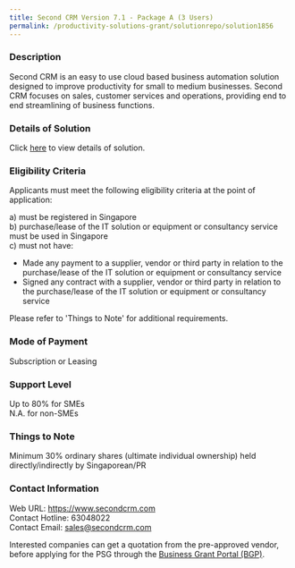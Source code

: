 ```yaml
---
title: Second CRM Version 7.1 - Package A (3 Users)
permalink: /productivity-solutions-grant/solutionrepo/solution1856
---
```


### Description

Second CRM is an easy to use cloud based business automation solution designed to improve productivity for small to medium businesses. Second CRM focuses on sales, customer services and operations, providing end to end streamlining of business functions.

### Details of Solution

Click <a href='https://www.gobusiness.gov.sg/images/psg/Soft_Solvers_20200136_Desensitised_Annex_3_Part_1.pdf' target='_blank' rel='noopener'>here</a> to view details of solution.

### Eligibility Criteria

Applicants must meet the following eligibility criteria at the point of application:

a) must be registered in Singapore <br>
b) purchase/lease of the IT solution or equipment or consultancy service must be used in Singapore <br>
c) must not have:
- Made any payment to a supplier, vendor or third party in relation to the purchase/lease of the IT solution or equipment or consultancy service
- Signed any contract with a supplier, vendor or third party in relation to the purchase/lease of the IT solution or equipment or consultancy service

Please refer to 'Things to Note' for additional requirements.

### Mode of Payment
Subscription or Leasing

### Support Level
Up to 80% for SMEs <br>
N.A. for non-SMEs

### Things to Note
Minimum 30% ordinary shares (ultimate individual ownership) held directly/indirectly by Singaporean/PR

### Contact Information
Web URL: https://www.secondcrm.com <br>Contact Hotline: 63048022 <br>Contact Email: sales@secondcrm.com <br>

Interested companies can get a quotation from the pre-approved vendor, before applying for the PSG through the <a target='_blank' rel='noopener' href='https://www.businessgrants.gov.sg/'>Business Grant Portal (BGP)</a>.

